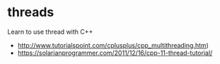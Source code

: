 # threads

Learn to use thread with C++
* http://www.tutorialspoint.com/cplusplus/cpp_multithreading.htm)
* https://solarianprogrammer.com/2011/12/16/cpp-11-thread-tutorial/
